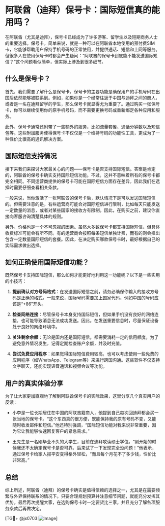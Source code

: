 # 阿联酋（迪拜）保号卡：国际短信真的能用吗？

在阿联酋（尤其是迪拜），保号卡已经成为了许多游客、留学生以及短期商务人士的重要选择。保号卡，简单来说，就是一种可以在阿联酋本地使用的预付费SIM卡，它能够帮助用户保持手机号码的正常使用，并提供通话、短信和上网等服务。但很多人在使用保号卡时都会产生疑问：“阿联酋的保号卡到底能不能发送国际短信？”这个问题看似简单，但实际上涉及到很多细节。

## 什么是保号卡？

首先，我们需要了解什么是保号卡。保号卡的主要功能是确保用户的手机号码在出国后依然能够被联系到。例如，如果你是一个经常往返于中国与迪拜之间的商人，或者是一名在迪拜留学的学生，那么保号卡就显得尤为重要了。通过购买一张保号卡，你可以继续使用你的原手机号码，而不需要更换号码或重新绑定各种应用和服务。

此外，保号卡通常还附带了一些额外的服务，比如流量套餐、通话分钟数以及短信包等。这些附加服务使得保号卡不仅仅是一个维持号码的功能性工具，更成为了一种性价比很高的通讯解决方案。

## 国际短信支持情况

接下来我们来探讨大家最关心的问题——保号卡是否支持国际短信。答案是肯定的，阿联酋的保号卡确实支持国际短信功能。不过，这并不意味着所有的保号卡都完全相同。不同运营商提供的保号卡可能在国际短信方面存在差异，因此我们在选择时需要仔细查看相关条款。

一般来说，当你激活了一张阿联酋的保号卡后，默认情况下是可以发送国际短信的。但需要注意的是，有些运营商可能会对国际短信进行限制，比如每天只能发送一定数量的消息，或者对某些国家的接收方有限制。因此，在购买之前，建议你直接向客服咨询清楚具体的规则。

另外，价格也是一个不可忽视的因素。虽然大多数保号卡都支持国际短信，但具体收费标准可能会有所不同。有的运营商会按照每条短信单独计费，而有的则会推出包含一定数量国际短信的套餐。因此，在决定购买哪款保号卡时，最好根据自己的实际需求做出选择。

## 如何正确使用国际短信功能？

既然保号卡支持国际短信，那么如何才能更好地利用这一功能呢？以下是一些实用的小技巧：

1. **提前确认对方号码格式**：在发送国际短信之前，请务必确保你输入的接收方号码是正确的格式。一般来说，国际号码需要加上国家代码，例如中国的号码应该是“+86”开头。
   
2. **检查网络连接**：尽管保号卡本身支持国际短信，但如果手机没有良好的网络连接，也可能导致消息无法成功发送。因此，在发送重要信息时，尽量保证设备处于良好的网络环境中。

3. **关注剩余余额**：无论是国内还是国际短信，都需要消耗一定的信用额度。为了避免意外情况发生，记得定期检查账户余额，并及时充值。

4. **尝试免费应用程序**：如果觉得国际短信费用较高，也可以考虑使用一些免费的应用程序（如WhatsApp、Telegram等）来进行跨国沟通。这些软件不仅支持文字聊天，还能实现语音通话和视频会议等功能。

## 用户的真实体验分享

为了让大家更加直观地了解到阿联酋保号卡的实际效果，这里分享几个真实用户的反馈：

- 小李是一位长期居住在中国的阿联酋籍商人，他提到自己每次回迪拜都会买一张当地的保号卡。“这个东西真的很方便，既能保持我的原有号码不变，又能随时收发邮件和短信。”他还特别强调，“国际短信功能对我来说非常重要，因为它让我能够快速回复客户的紧急需求。”

- 王先生是一名刚毕业不久的大学生，目前在迪拜攻读硕士学位。“刚开始的时候我还不太确定保号卡是否可靠，后来试了一下发现完全没问题！”他表示，通过保号卡给家人报平安变得格外轻松，“而且每个月花不了多少钱，性价比非常高。”

## 总结

综上所述，阿联酋（迪拜）的保号卡确实是值得信赖的选择之一，尤其是在需要频繁与外界保持联系的情况下。只要合理规划预算并注意细节问题，就能充分发挥其优势。最后再次提醒大家，在选购保号卡时一定要货比三家，并且充分了解各项服务条款后再做决定。

[TG💪+ @jx0703 ![Image](https://github.com/user-attachments/assets/dbca1d08-cadb-493c-b0ec-ad6f7a83f270)]